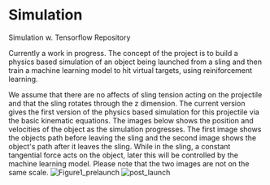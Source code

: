 # Simulation
Simulation w. Tensorflow Repository

Currently a work in progress. The concept of the project is to build a physics based simulation of an object being launched from a sling and then train a machine learning model to hit virtual targets, using reiniforcement learning. 

We assume that there are no affects of sling tension acting on the projectile and that the sling rotates through the z dimension. The current version gives the first version of the physics based simulation for this projectile via the basic kinematic equations. The images below shows the position and velocities of the object as the simulation progresses. The first image shows the objects path before leaving the sling and the second image shows the object's path after it leaves the sling. While in the sling, a constant tangential force acts on the object, later this will be controlled by the machine learning model. Please note that the two images are not on the same scale.  ![Figure1_prelaunch](https://github.com/StephenThacker/Simulation/assets/35053174/97e97a53-4e6a-43c6-b76a-7630747c7980)
![post_launch](https://github.com/StephenThacker/Simulation/assets/35053174/486a95ec-2c00-4a2a-902d-98254a9f3cbe)
